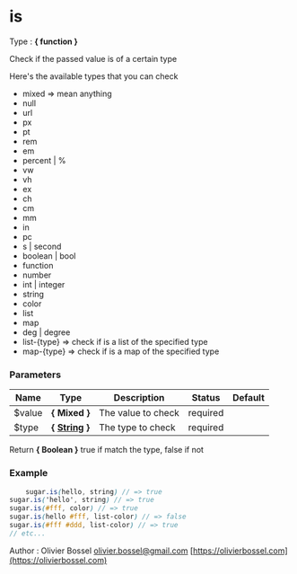 # is

<!-- @namespace: sugar.scss.meta.is -->

Type : **{ function }**

Check if the passed value is of a certain type

Here's the available types that you can check

- mixed => mean anything
- null
- url
- px
- pt
- rem
- em
- percent | %
- vw
- vh
- ex
- ch
- cm
- mm
- in
- pc
- s | second
- boolean | bool
- function
- number
- int | integer
- string
- color
- list
- map
- deg | degree
- list-{type} => check if is a list of the specified type
- map-{type} => check if is a map of the specified type

### Parameters

| Name   | Type                                                                                                  | Description        | Status   | Default |
| ------ | ----------------------------------------------------------------------------------------------------- | ------------------ | -------- | ------- |
| $value | **{ Mixed }**                                                                                         | The value to check | required |
| $type  | **{ [String](http://www.sass-lang.com/documentation/file.SASS_REFERENCE.html#sass-script-strings) }** | The type to check  | required |

Return **{ Boolean }** true if match the type, false if not

### Example

```scss
	sugar.is(hello, string) // => true
sugar.is('hello', string) // => true
sugar.is(#fff, color) // => true
sugar.is(hello #fff, list-color) // => false
sugar.is(#fff #ddd, list-color) // => true
// etc...
```

Author : Olivier Bossel [olivier.bossel@gmail.com](mailto:olivier.bossel@gmail.com) [https://olivierbossel.com](https://olivierbossel.com)
